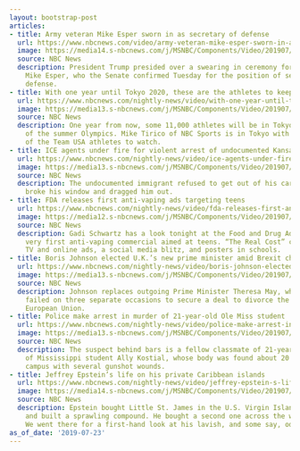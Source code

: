 ```yaml
---
layout: bootstrap-post
articles:
- title: Army veteran Mike Esper sworn in as secretary of defense
  url: https://www.nbcnews.com/video/army-veteran-mike-esper-sworn-in-as-secretary-of-defense-64391749560
  image: https://media14.s-nbcnews.com/j/MSNBC/Components/Video/201907/esper.nbcnews-fp-1200-630.jpg
  source: NBC News
  description: President Trump presided over a swearing in ceremony for Army veteran
    Mike Esper, who the Senate confirmed Tuesday for the position of secretary of
    defense.
- title: With one year until Tokyo 2020, these are the athletes to keep an eye on
  url: https://www.nbcnews.com/nightly-news/video/with-one-year-until-tokyo-2020-these-are-the-athletes-to-keep-an-eye-on-64388165912
  image: https://media13.s-nbcnews.com/j/MSNBC/Components/Video/201907/nn_mti_tokyo_olympics_one_year_out_190723_1920x1080.nbcnews-fp-1200-630.jpg
  source: NBC News
  description: One year from now, some 11,000 athletes will be in Tokyo for the start
    of the summer Olympics. Mike Tirico of NBC Sports is in Tokyo with a look at some
    of the Team USA athletes to watch.
- title: ICE agents under fire for violent arrest of undocumented Kansas City immigrant
  url: https://www.nbcnews.com/nightly-news/video/ice-agents-under-fire-for-violent-arrest-of-undocumented-kansas-city-immigrant-64387141939
  image: https://media13.s-nbcnews.com/j/MSNBC/Components/Video/201907/nn_mal_ice_raid_video_190723_1920x1080.nbcnews-fp-1200-630.jpg
  source: NBC News
  description: The undocumented immigrant refused to get out of his car when agents
    broke his window and dragged him out.
- title: FDA releases first anti-vaping ads targeting teens
  url: https://www.nbcnews.com/nightly-news/video/fda-releases-first-anti-vaping-ads-targeting-teens-64387141921
  image: https://media12.s-nbcnews.com/j/MSNBC/Components/Video/201907/nn_gsc_fda_antivaping_tv_ads_190723_1920x1080.nbcnews-fp-1200-630.jpg
  source: NBC News
  description: Gadi Schwartz has a look tonight at the Food and Drug Administration’s
    very first anti-vaping commercial aimed at teens. “The Real Cost” campaign includes
    TV and online ads, a social media blitz, and posters in schools.
- title: Boris Johnson elected U.K.’s new prime minister amid Brexit chaos
  url: https://www.nbcnews.com/nightly-news/video/boris-johnson-elected-u-k-s-new-prime-minister-amid-brexit-chaos-64388165771
  image: https://media13.s-nbcnews.com/j/MSNBC/Components/Video/201907/nn_bne_boris_johnson_190723_1920x1080.nbcnews-fp-1200-630.jpg
  source: NBC News
  description: Johnson replaces outgoing Prime Minister Theresa May, who tried and
    failed on three separate occasions to secure a deal to divorce the U.K. from the
    European Union.
- title: Police make arrest in murder of 21-year-old Ole Miss student
  url: https://www.nbcnews.com/nightly-news/video/police-make-arrest-in-murder-of-21-year-old-ole-miss-student-64388677928
  image: https://media13.s-nbcnews.com/j/MSNBC/Components/Video/201907/nn_bal_ole_miss_student_death_190723_1920x1080.nbcnews-fp-1200-630.jpg
  source: NBC News
  description: The suspect behind bars is a fellow classmate of 21-year-old University
    of Mississippi student Ally Kostial, whose body was found about 20 miles from
    campus with several gunshot wounds.
- title: Jeffrey Epstein’s life on his private Caribbean islands
  url: https://www.nbcnews.com/nightly-news/video/jeffrey-epstein-s-life-on-his-private-caribbean-islands-64388165762
  image: https://media14.s-nbcnews.com/j/MSNBC/Components/Video/201907/nn_sgo_jeffrey_epstein_investigation_190723_1920x1080.nbcnews-fp-1200-630.jpg
  source: NBC News
  description: Epstein bought Little St. James in the U.S. Virgin Islands in 1998
    and built a sprawling compound. He bought a second one across the water in 2016.
    We went there for a first-hand look at his lavish, and some say, odd, lifestyle.
as_of_date: '2019-07-23'
---
```


